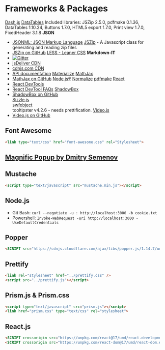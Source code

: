 # Frameworks & Packages

[Dash.js](https://github.com/Dash-Industry-Forum/dash.js/) 
[DataTables](https://datatables.net/)
  Included libraries: JSZip 2.5.0, pdfmake 0.1.36, DataTables 1.10.24, Buttons 1.7.0, HTML5 export 1.7.0, Print view 1.7.0, FixedHeader 3.1.8
**JSON**
  - [JSONML: JSON Markup Language](http://jsonml.org/) 
[JSZip](<http://stuartk.com/jszip>) - A Javascript class for generating and reading zip files
  - [JSZip on GitHub](https://raw.github.com/Stuk/jszip/)
[LESS - Leaner CSS](http://lesscss.org) 
**Markdown-IT**
  - [![Gitter](https://badges.gitter.im/Join%20Chat.svg)](https://gitter.im/markdown-it/markdown-it) 
  - [jsDeliver CDN](http://www.jsdelivr.com/#!markdown-it "jsDeliver CDN") 
  - [cdnjs.com CDN](https://cdnjs.com/libraries/markdown-it "cdnjs.com") 
  - [API documentation](https://markdown-it.github.io/markdown-it/) 
[Materialize](https://github.com/jasonmayes/mdl-component-design-pattern) 
[MathJax](http://www.mathjax.org/) 
  - [MathJax on GitHub](https://github.com/mathjax/MathJax/) 
[Node.js®](https://nodejs.org/) 
[Normalize](https://git.io/normalize)
[pdfmake](http://pdfmake.org)
[React](https://reactjs.org/)
  - [React DevTools](https://reactjs.org/link/react-devtools) 
  - [React DevTool FAQs](https://reactjs.org/link/react-devtools-faq) 
[ShadowBox](http://shadowbox-js.com/)  
  - [ShadowBox on GitHub](http://github.com/mjijackson/shadowbox/)  
[Sizzle.js](http://sizzlejs.com/)  
[swfobject](http://code.google.com/p/swfobject/)  
tooltipster v4.2.6 - needs prettification.
[Video.js](https://github.com/videojs/video.js)   
  - [Video.js on GitHub](https://github.com/videojs/videojs-contrib-dash/)  

## Font Awesome
```html
<link type="text/css" href="font-awesome.css" rel="Stylesheet">
```

## [Magnific Popup by Dmitry Semenov](http://bit.ly/magnific-popup) 

## Mustache
```html
<script type="text/javascript" src="mustache.min.js"></script>
```

## Node.js
- Git Bash: `curl --negotiate -u : http://localhost:3000 -b cookie.txt`
- Powershell: `Invoke-WebRequest -uri http://localhost:3000 -UseDefaultCredentials`


## Popper
```html
<SCRIPT src="https://cdnjs.cloudflare.com/ajax/libs/popper.js/1.14.7/umd/popper.min.js" integrity="sha384-UO2eT0CpHqdSJQ6hJty5KVphtPhzWj9WO1clHTMGa3JDZwrnQq4sF86dIHNDz0W1" crossorigin="anonymous"></SCRIPT>
```

## Prettify
```html
<link rel="stylesheet" href="../prettify.css" />
<script src="../prettify.js"></script>
```

## Prism.js & Prism.css

```html
<script type="text/javascript" src="prism.js"></script>
<link href="prism.css" type="text/css" rel="stylesheet">
```

## React.js
```html
<SCRIPT crossorigin src="https://unpkg.com/react@17/umd/react.development.js"></SCRIPT>
<SCRIPT crossorigin src="https://unpkg.com/react-dom@17/umd/react-dom.development.js"></SCRIPT>
```

